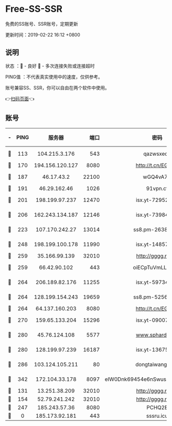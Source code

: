 # Free-SS-SSR

免费的SS账号、SSR账号，定期更新

更新时间：2019-02-22 16:12 +0800

## 说明

状态     ：🙂 - 良好 🙁 - 多次连接失败或连接超时

PING值   ：不代表真实使用中的速度，仅供参考。

账号兼容SS、SSR，你可以自由在两个软件中使用。

👉[扫码页面](https://liesauer.github.io/free-ss-ssr.github.io/)👈

## 账号

|-|PING|服务器|端口|密码|加密方式|区域|
|:----:|:----:|:-----:|-----:|:----:|:----:|:----:|
|🙂|113|104.215.3.176|543|qazwsxedc|aes-256-gcm|JP|
|🙂|170|194.156.120.127|8080|http://t.cn/EGJIyrl|rc4-md5|RU|
|🙂|187|46.17.43.2|22100|wGQ4vA7D|aes-256-gcm|RU|
|🙂|191|46.29.162.46|1026|91vpn.cf|rc4-md5|RU|
|🙂|201|198.199.97.237|12470|isx.yt-72952184|aes-256-cfb|US|
|🙂|206|162.243.134.187|12146|isx.yt-73984712|aes-256-cfb|US|
|🙂|223|107.170.242.27|13014|ss8.pm-26383123|aes-256-cfb|US|
|🙂|248|198.199.100.178|11990|isx.yt-14857132|aes-256-cfb|US|
|🙂|259|35.166.99.139|32010|http://gggg.rocks|chacha20|US|
|🙂|259|66.42.90.102|443|oiECpTuVmLLxk4Ts|aes-256-cfb|US|
|🙂|264|206.189.82.176|11255|isx.yt-59734405|aes-256-cfb|SG|
|🙂|264|128.199.154.243|19659|ss8.pm-52569883|aes-256-cfb|SG|
|🙂|264|64.137.160.203|8080|http://t.cn/EGJIyrl|rc4-md5|CA|
|🙂|270|159.65.133.204|15296|isx.yt-09007661|aes-256-cfb|SG|
|🙂|280|45.76.124.108|5577|www.sphard.com|aes-256-cfb|AU|
|🙂|280|128.199.97.239|16187|isx.yt-13675788|aes-256-cfb|SG|
|🙂|286|103.124.105.211|80|dongtaiwang.com|aes-256-cfb|US|
|🙂|342|172.104.33.178|8097|eIW0Dnk69454e6nSwuspv9DmS201tQ0D|aes-256-cfb|SG|
|🙂|131|13.251.38.209|32010|http://gggg.rocks|chacha20|SG|
|🙁|154|52.79.241.242|32010|http://gggg.rocks|chacha20|KR|
|🙁|247|185.243.57.36|8080|PCHQ2E|rc4-md5|US|
|🙁|0|185.173.92.181|443|sssru.icu|rc4-md5|RU|
